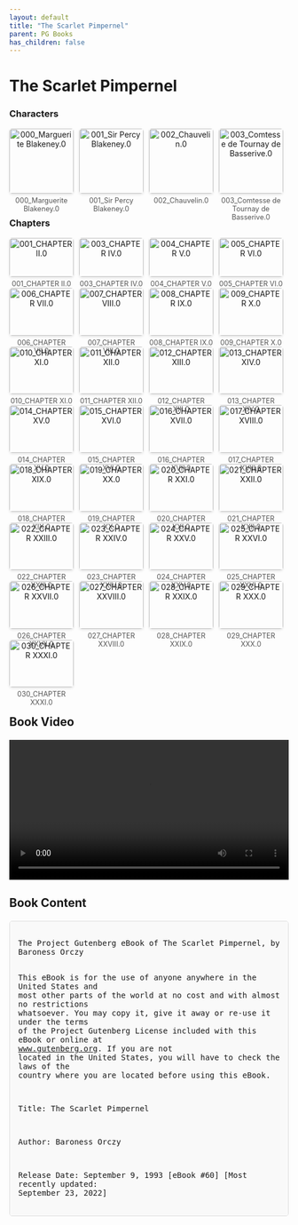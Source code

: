 ```yaml
---
layout: default
title: "The Scarlet Pimpernel"
parent: PG Books
has_children: false
---
```



<style>
.image-gallery {
  display: flex;
  flex-wrap: wrap;
  justify-content: space-between;
  margin-bottom: 20px;
}

.image-row {
  display: flex;
  justify-content: flex-start;
  width: 100%;
  margin-bottom: 20px;
}

.image-item {
  width: 23%;
  margin-right: 2%;
  text-align: center;
}

.image-item:last-child {
  margin-right: 0;
}

.image-item img {
  width: 100%;
  height: auto;
  object-fit: cover;
  border-radius: 5px;
  box-shadow: 0 2px 4px rgba(0,0,0,0.1);
}

.image-item p {
  margin-top: 5px;
  font-size: 0.9em;
  color: #555;
}

.video-container {
  margin: 20px 0;
}

.book-content {
  max-height: 500px;
  overflow-y: auto;
  padding: 15px;
  border: 1px solid #ddd;
  border-radius: 5px;
  background-color: #f9f9f9;
  font-family: monospace;
  white-space: pre-wrap;
  margin-top: 20px;
}
</style>


# The Scarlet Pimpernel

<h3>Characters</h3>
<div class="image-gallery">
<div class="image-row">
  <div class="image-item">
    <img src="../results/The Scarlet Pimpernel/characters/000_Marguerite Blakeney.0.png" alt="000_Marguerite Blakeney.0">
    <p>000_Marguerite Blakeney.0</p>
  </div>
  <div class="image-item">
    <img src="../results/The Scarlet Pimpernel/characters/001_Sir Percy Blakeney.0.png" alt="001_Sir Percy Blakeney.0">
    <p>001_Sir Percy Blakeney.0</p>
  </div>
  <div class="image-item">
    <img src="../results/The Scarlet Pimpernel/characters/002_Chauvelin.0.png" alt="002_Chauvelin.0">
    <p>002_Chauvelin.0</p>
  </div>
  <div class="image-item">
    <img src="../results/The Scarlet Pimpernel/characters/003_Comtesse de Tournay de Basserive.0.png" alt="003_Comtesse de Tournay de Basserive.0">
    <p>003_Comtesse de Tournay de Basserive.0</p>
  </div>
</div>
</div>

<h3>Chapters</h3>
<div class="image-gallery">
<div class="image-row">
  <div class="image-item">
    <img src="../results/The Scarlet Pimpernel/chapters/001_CHAPTER II.0.png" alt="001_CHAPTER II.0">
    <p>001_CHAPTER II.0</p>
  </div>
  <div class="image-item">
    <img src="../results/The Scarlet Pimpernel/chapters/003_CHAPTER IV.0.png" alt="003_CHAPTER IV.0">
    <p>003_CHAPTER IV.0</p>
  </div>
  <div class="image-item">
    <img src="../results/The Scarlet Pimpernel/chapters/004_CHAPTER V.0.png" alt="004_CHAPTER V.0">
    <p>004_CHAPTER V.0</p>
  </div>
  <div class="image-item">
    <img src="../results/The Scarlet Pimpernel/chapters/005_CHAPTER VI.0.png" alt="005_CHAPTER VI.0">
    <p>005_CHAPTER VI.0</p>
  </div>
</div>
<div class="image-row">
  <div class="image-item">
    <img src="../results/The Scarlet Pimpernel/chapters/006_CHAPTER VII.0.png" alt="006_CHAPTER VII.0">
    <p>006_CHAPTER VII.0</p>
  </div>
  <div class="image-item">
    <img src="../results/The Scarlet Pimpernel/chapters/007_CHAPTER VIII.0.png" alt="007_CHAPTER VIII.0">
    <p>007_CHAPTER VIII.0</p>
  </div>
  <div class="image-item">
    <img src="../results/The Scarlet Pimpernel/chapters/008_CHAPTER IX.0.png" alt="008_CHAPTER IX.0">
    <p>008_CHAPTER IX.0</p>
  </div>
  <div class="image-item">
    <img src="../results/The Scarlet Pimpernel/chapters/009_CHAPTER X.0.png" alt="009_CHAPTER X.0">
    <p>009_CHAPTER X.0</p>
  </div>
</div>
<div class="image-row">
  <div class="image-item">
    <img src="../results/The Scarlet Pimpernel/chapters/010_CHAPTER XI.0.png" alt="010_CHAPTER XI.0">
    <p>010_CHAPTER XI.0</p>
  </div>
  <div class="image-item">
    <img src="../results/The Scarlet Pimpernel/chapters/011_CHAPTER XII.0.png" alt="011_CHAPTER XII.0">
    <p>011_CHAPTER XII.0</p>
  </div>
  <div class="image-item">
    <img src="../results/The Scarlet Pimpernel/chapters/012_CHAPTER XIII.0.png" alt="012_CHAPTER XIII.0">
    <p>012_CHAPTER XIII.0</p>
  </div>
  <div class="image-item">
    <img src="../results/The Scarlet Pimpernel/chapters/013_CHAPTER XIV.0.png" alt="013_CHAPTER XIV.0">
    <p>013_CHAPTER XIV.0</p>
  </div>
</div>
<div class="image-row">
  <div class="image-item">
    <img src="../results/The Scarlet Pimpernel/chapters/014_CHAPTER XV.0.png" alt="014_CHAPTER XV.0">
    <p>014_CHAPTER XV.0</p>
  </div>
  <div class="image-item">
    <img src="../results/The Scarlet Pimpernel/chapters/015_CHAPTER XVI.0.png" alt="015_CHAPTER XVI.0">
    <p>015_CHAPTER XVI.0</p>
  </div>
  <div class="image-item">
    <img src="../results/The Scarlet Pimpernel/chapters/016_CHAPTER XVII.0.png" alt="016_CHAPTER XVII.0">
    <p>016_CHAPTER XVII.0</p>
  </div>
  <div class="image-item">
    <img src="../results/The Scarlet Pimpernel/chapters/017_CHAPTER XVIII.0.png" alt="017_CHAPTER XVIII.0">
    <p>017_CHAPTER XVIII.0</p>
  </div>
</div>
<div class="image-row">
  <div class="image-item">
    <img src="../results/The Scarlet Pimpernel/chapters/018_CHAPTER XIX.0.png" alt="018_CHAPTER XIX.0">
    <p>018_CHAPTER XIX.0</p>
  </div>
  <div class="image-item">
    <img src="../results/The Scarlet Pimpernel/chapters/019_CHAPTER XX.0.png" alt="019_CHAPTER XX.0">
    <p>019_CHAPTER XX.0</p>
  </div>
  <div class="image-item">
    <img src="../results/The Scarlet Pimpernel/chapters/020_CHAPTER XXI.0.png" alt="020_CHAPTER XXI.0">
    <p>020_CHAPTER XXI.0</p>
  </div>
  <div class="image-item">
    <img src="../results/The Scarlet Pimpernel/chapters/021_CHAPTER XXII.0.png" alt="021_CHAPTER XXII.0">
    <p>021_CHAPTER XXII.0</p>
  </div>
</div>
<div class="image-row">
  <div class="image-item">
    <img src="../results/The Scarlet Pimpernel/chapters/022_CHAPTER XXIII.0.png" alt="022_CHAPTER XXIII.0">
    <p>022_CHAPTER XXIII.0</p>
  </div>
  <div class="image-item">
    <img src="../results/The Scarlet Pimpernel/chapters/023_CHAPTER XXIV.0.png" alt="023_CHAPTER XXIV.0">
    <p>023_CHAPTER XXIV.0</p>
  </div>
  <div class="image-item">
    <img src="../results/The Scarlet Pimpernel/chapters/024_CHAPTER XXV.0.png" alt="024_CHAPTER XXV.0">
    <p>024_CHAPTER XXV.0</p>
  </div>
  <div class="image-item">
    <img src="../results/The Scarlet Pimpernel/chapters/025_CHAPTER XXVI.0.png" alt="025_CHAPTER XXVI.0">
    <p>025_CHAPTER XXVI.0</p>
  </div>
</div>
<div class="image-row">
  <div class="image-item">
    <img src="../results/The Scarlet Pimpernel/chapters/026_CHAPTER XXVII.0.png" alt="026_CHAPTER XXVII.0">
    <p>026_CHAPTER XXVII.0</p>
  </div>
  <div class="image-item">
    <img src="../results/The Scarlet Pimpernel/chapters/027_CHAPTER XXVIII.0.png" alt="027_CHAPTER XXVIII.0">
    <p>027_CHAPTER XXVIII.0</p>
  </div>
  <div class="image-item">
    <img src="../results/The Scarlet Pimpernel/chapters/028_CHAPTER XXIX.0.png" alt="028_CHAPTER XXIX.0">
    <p>028_CHAPTER XXIX.0</p>
  </div>
  <div class="image-item">
    <img src="../results/The Scarlet Pimpernel/chapters/029_CHAPTER XXX.0.png" alt="029_CHAPTER XXX.0">
    <p>029_CHAPTER XXX.0</p>
  </div>
</div>
<div class="image-row">
  <div class="image-item">
    <img src="../results/The Scarlet Pimpernel/chapters/030_CHAPTER XXXI.0.png" alt="030_CHAPTER XXXI.0">
    <p>030_CHAPTER XXXI.0</p>
  </div>
</div>
</div>

<h2>Book Video</h2>
<div class="video-container">
  <video controls width="100%">
    <source src="../videos/The Scarlet Pimpernel.mp4" type="video/mp4">
    Your browser does not support the video tag.
  </video>
</div>


## Book Content

<div class="book-content">
﻿The Project Gutenberg eBook of The Scarlet Pimpernel, by Baroness Orczy

This eBook is for the use of anyone anywhere in the United States and
most other parts of the world at no cost and with almost no restrictions
whatsoever. You may copy it, give it away or re-use it under the terms
of the Project Gutenberg License included with this eBook or online at
www.gutenberg.org. If you are not located in the United States, you
will have to check the laws of the country where you are located before
using this eBook.

Title: The Scarlet Pimpernel

Author: Baroness Orczy

Release Date: September 9, 1993 [eBook #60]
[Most recently updated: September 23, 2022]

Language: English

Character set encoding: UTF-8

Produced by: Conway Yee and David Widger

*** START OF THE PROJECT GUTENBERG EBOOK THE SCARLET PIMPERNEL ***




The Scarlet Pimpernel

by Baroness Orczy


Contents

 I. PARIS: SEPTEMBER, 1792
 II. DOVER: “THE FISHERMAN’S REST”
 III. THE REFUGEES
 IV. THE LEAGUE OF THE SCARLET PIMPERNEL
 V. MARGUERITE
 VI. AN EXQUISITE OF ’92
 VII. THE SECRET ORCHARD
 VIII. THE ACCREDITED AGENT
 IX. THE OUTRAGE
 X. IN THE OPERA BOX
 XI. LORD GRENVILLE’S BALL
 XII. THE SCRAP OF PAPER
 XIII. EITHER—OR?
 XIV. ONE O’CLOCK PRECISELY!
 XV. DOUBT
 XVI. RICHMOND
 XVII. FAREWELL
 XVIII. THE MYSTERIOUS DEVICE
 XIX. THE SCARLET PIMPERNEL
 XX. THE FRIEND
 XXI. SUSPENSE
 XXII. CALAIS
 XXIII. HOPE
 XXIV. THE DEATH-TRAP
 XXV. THE EAGLE AND THE FOX
 XXVI. THE JEW
 XXVII. ON THE TRACK
 XXVIII. THE PÈRE BLANCHARD’S HUT
 XXIX. TRAPPED
 XXX. THE SCHOONER
 XXXI. THE ESCAPE




CHAPTER I.
PARIS: SEPTEMBER, 1792


A surging, seething, murmuring crowd of beings that are human only in
name, for to the eye and ear they seem naught but savage creatures,
animated by vile passions and by the lust of vengeance and of hate. The
hour, some little time before sunset, and the place, the West
Barricade, at the very spot where, a decade later, a proud tyrant
raised an undying monument to the nation’s glory and his own vanity.

During the greater part of the day the guillotine had been kept busy at
its ghastly work: all that France had boasted of in the past centuries,
of ancient names, and blue blood, had paid toll to her desire for
liberty and for fraternity. The carnage had only ceased at this late
hour of the day because there were other more interesting sights for
the people to witness, a little while before the final closing of the
barricades for the night.

And so the crowd rushed away from the Place de la Grève and made for
the various barricades in order to watch this interesting and amusing
sight.

It was to be seen every day, for those aristos were such fools! They
were traitors to the people of course, all of them, men, women, and
children, who happened to be descendants of the great men who since the
Crusades had made the glory of France: her old _noblesse_. Their
ancestors had oppressed the people, had crushed them under the scarlet
heels of their dainty buckled shoes, and now the people had become the
rulers of France and crushed their former masters—not beneath their
heel, for they went shoeless mostly in these days—but beneath a more
effectual weight, the knife of the guillotine.

And daily, hourly, the hideous instrument of torture claimed its many
victims—old men, young women, tiny children, even until the day when it
would finally demand the head of a King and of a beautiful young Queen.

But this was as it should be: were not the people now the rulers of
France? Every aristocrat was a traitor, as his ancestors had been
before him: for two hundred years now the people had sweated, and
toiled, and starved, to keep a lustful court in lavish extravagance;
now the descendants of those who had helped to make those courts
brilliant had to hide for their lives—to fly, if they wished to avoid
the tardy vengeance of the people.

And they did try to hide, and tried to fly: that was just the fun of
the whole thing. Every afternoon before the gates closed and the market
carts went out in procession by the various barricades, some fool of an
aristo endeavoured to evade the clutches of the Committee of Public
Safety. In various disguises, under various pretexts, they tried to
slip through the barriers which were so well guarded by citizen
soldiers of the Republic. Men in women’s clothes, women in male attire,
children disguised in beggars’ rags: there were some of all sorts:
_ci-devant_ counts, marquises, even dukes, who wanted to fly from
France, reach England or some other equally accursed country, and there
try to rouse foreign feeling against the glorious Revolution, or to
raise an army in order to liberate the wretched prisoners in the
Temple, who had once called themselves sovereigns of France.

But they were nearly always caught at the barricades. Sergeant Bibot
especially at the West Gate had a wonderful nose for scenting an aristo
in the most perfect disguise. Then, of course, the fun began. Bibot
would look at his prey as a cat looks upon the mouse, play with him,
sometimes for quite a quarter of an hour, pretend to be hoodwinked by
the disguise, by the wigs and other bits of theatrical make-up which
hid the identity of a _ci-devant_ noble marquise or count.

Oh! Bibot had a keen sense of humour, and it was well worth hanging
round that West Barricade, in order to see him catch an aristo in the
very act of trying to flee from the vengeance of the people.

Sometimes Bibot would let his prey actually out by the gates, allowing
him to think for the space of two minutes at least that he really had
escaped out of Paris, and might even manage to reach the coast of
England in safety, but Bibot would let the unfortunate wretch walk
about ten mètres towards the open country, then he would send two men
after him and bring him back, stripped of his disguise.

Oh! that was extremely funny, for as often as not the fugitive would
prove to be a woman, some proud marchioness, who looked terribly
comical when she found herself in Bibot’s clutches after all, and knew
that a summary trial would await her the next day and after that, the
fond embrace of Madame la Guillotine.

No wonder that on this fine afternoon in September the crowd round
Bibot’s gate was eager and excited. The lust of blood grows with its
satisfaction, there is no satiety: the crowd had seen a hundred noble
heads fall beneath the guillotine to-day, it wanted to make sure that
it would see another hundred fall on the morrow.

Bibot was sitting on an overturned and empty cask close by the gate of
the barricade; a small detachment of citoyen soldiers was under his
command. The work had been very hot lately. Those cursed aristos were
becoming terrified and tried their hardest to slip out of Paris: men,
women and children, whose ancestors, even in remote ages, had served
those traitorous Bourbons, were all traitors themselves and right food
for the guillotine. Every day Bibot had had the satisfaction of
unmasking some fugitive royalists and sending them back to be tried by
the Committee of Public Safety, presided over by that good patriot,
Citoyen Foucquier-Tinville.

Robespierre and Danton both had commended Bibot for his zeal, and Bibot
was proud of the fact that he on his own initiative had sent at least
fifty aristos to the guillotine.

But to-day all the sergeants in command at the various barricades had
had special orders. Recently a very great number of aristos had
succeeded in escaping out of France and in reaching England safely.
There were curious rumours about these escapes; they had become very
frequent and singularly daring; the people’s minds were becoming
strangely excited about it all. Sergeant Grospierre had been sent to
the guillotine for allowing a whole family of aristos to slip out of
the North Gate under his very nose.

It was asserted that these escapes were organised by a band of
Englishmen, whose daring seemed to be unparalleled, and who, from sheer
desire to meddle in what did not concern them, spent their spare time
in snatching away lawful victims destined for Madame la Guillotine.
These rumours soon grew in extravagance; there was no doubt that this
band of meddlesome Englishmen did exist; moreover, they seemed to be
under the leadership of a man whose pluck and audacity were almost
fabulous. Strange stories were afloat of how he and those aristos whom
he rescued became suddenly invisible as they reached the barricades and
escaped out of the gates by sheer supernatural agency.

No one had seen these mysterious Englishmen; as for their leader, he
was never spoken of, save with a superstitious shudder. Citoyen
Foucquier-Tinville would in the course of the day receive a scrap of
paper from some mysterious source; sometimes he would find it in the
pocket of his coat, at others it would be handed to him by someone in
the crowd, whilst he was on his way to the sitting of the Committee of
Public Safety. The paper always contained a brief notice that the band
of meddlesome Englishmen were at work, and it was always signed with a
device drawn in red—a little star-shaped flower, which we in England
call the Scarlet Pimpernel. Within a few hours of the receipt of this
impudent notice, the citoyens of the Committee of Public Safety would
hear that so many royalists and aristocrats had succeeded in reaching
the coast, and were on their way to England and safety.

The guards at the gates had been doubled, the sergeants in command had
been threatened with death, whilst liberal rewards were offered for the
capture of these daring and impudent Englishmen. There was a sum of
five thousand francs promised to the man who laid hands on the
mysterious and elusive Scarlet Pimpernel.

Everyone felt that Bibot would be that man, and Bibot allowed that
belief to take firm root in everybody’s mind; and so, day after day,
people came to watch him at the West Gate, so as to be present when he
laid hands on any fugitive aristo who perhaps might be accompanied by
that mysterious Englishman.

“Bah!” he sai...

[Content truncated for display]
</div>
